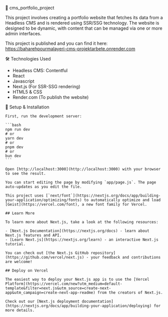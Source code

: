 📌 cms_portfolio_project


This project involves creating a portfolio website that fetches its data from a Headless CMS and is rendered using SSR/SSG technology. 
The website is designed to be dynamic, with content that can be managed via one or more admin interfaces.

This project is published and you can find it here:
https://baharehpourmalayeri-cms-projektarbete.onrender.com



🛠 Technologies Used

  - Headless CMS: Contentful
  - React
  - Javascript
  - Next.js (For SSR-SSG rendering)
  - HTML5 & CSS
  - Render.com (To publish the website)


🚀 Setup & Installation

    First, run the development server:
    
    ```bash
    npm run dev
    # or
    yarn dev
    # or
    pnpm dev
    # or
    bun dev
    ```
    
    Open [http://localhost:3000](http://localhost:3000) with your browser to see the result.
    
    You can start editing the page by modifying `app/page.js`. The page auto-updates as you edit the file.
    
    This project uses [`next/font`](https://nextjs.org/docs/app/building-your-application/optimizing/fonts) to automatically optimize and load [Geist](https://vercel.com/font), a new font family for Vercel.
    
    ## Learn More
    
    To learn more about Next.js, take a look at the following resources:
    
    - [Next.js Documentation](https://nextjs.org/docs) - learn about Next.js features and API.
    - [Learn Next.js](https://nextjs.org/learn) - an interactive Next.js tutorial.
    
    You can check out [the Next.js GitHub repository](https://github.com/vercel/next.js) - your feedback and contributions are welcome!
    
    ## Deploy on Vercel
    
    The easiest way to deploy your Next.js app is to use the [Vercel Platform](https://vercel.com/new?utm_medium=default-template&filter=next.js&utm_source=create-next-app&utm_campaign=create-next-app-readme) from the creators of Next.js.
    
    Check out our [Next.js deployment documentation](https://nextjs.org/docs/app/building-your-application/deploying) for more details.
